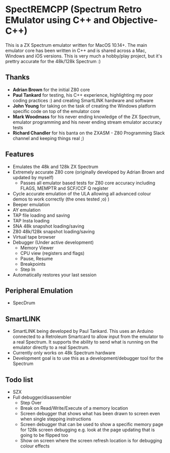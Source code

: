# SpectREMCPP (Spectrum Retro EMulator using C++ and Objective-C++) 

This is a ZX Spectrum emulator written for MacOS 10.14+. The main emulator core has been written in C++ and is shared across a Mac, Windows and iOS versions. This is very much a hobby/play project, but it's prettry accurate for the 48k/128k Spectrum :)

## Thanks

- **Adrian Brown** for the initial Z80 core
- **Paul Tankard** for testing, his C++ experience, highlighting my poor coding practices :) and creating SmartLINK hardware and software
- **John Young** for taking on the task of creating the Windows platform specific code on top of the emulator core
- **Mark Woodmass** for his never ending knowledge of the ZX Spectrum, emulator programming and his never ending stream emulator accuracy tests
- **Richard Chandler** for his banta on the ZXASM - Z80 Programming Slack channel and keeping things real ;)

## Features

- Emulates the 48k and 128k ZX Spectrum
- Extremely accurate Z80 core (originally developed by Adrian Brown and updated by myself)
  - Passes all emulator based tests for Z80 core accuracy including FLAGS, MEMPTR and SCF/CCF Q register
- Cycle accurate emulation of the ULA allowing all advanced colour demos to work correctly (the ones tested ;o) )
- Beeper emulation
- AY emulation
- TAP file loading and saving
- TAP Insta loading
- SNA 48k snapshot loading/saving
- Z80 48k/128k snapshot loading/saving
- Virtual tape browser
- Debugger (Under active development)
  - Memory Viewer
  - CPU view (registers and flags)
  - Pause, Resume
  - Breakpoints
  - Step In
- Automatically restores your last session

## Peripheral Emulation

- SpecDrum

## SmartLINK

- SmartLINK being developed by Paul Tankard. This uses an Arduino connected to a Retroleum Smartcard to allow input from the emulator to a real Spectrum. It supports the ability to send what is running on the emulator directly to a real Spectrum.
- Currently only works on 48k Spectrum hardware
- Development goal is to use this as a development/debugger tool for the Spectrum

## Todo list

- SZX
- Full debugger/disassembler
  - Step Over
  - Break on Read/Write/Execute of a memory location
  - Screen debugger that shows what has been drawn to screen even when single stepping instructions
  - Screen debugger that can be used to show a specific memory page for 128k screen debugging e.g. look at the page updating that is going to be flipped too
  - Show on screen where the screen refresh location is for debugging colour effects


